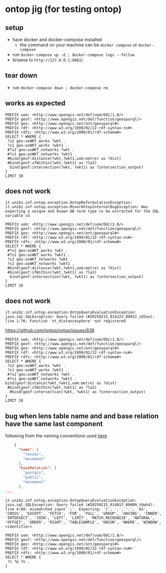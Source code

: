 # ontop jig (for testing ontop)

## setup

- have docker and docker-compose installed
  - the command on your machine can be `docker compose` or `docker-compose`
- run `docker-compose up -d ; docker-compose logs --follow`
- browse to `http://127.0.0.1:8083/`

## tear down

- run `docker-compose down ; docker-compose rm`

## works as expected

```sparql
PREFIX uom: <http://www.opengis.net/def/uom/OGC/1.0/>
PREFIX geof: <http://www.opengis.net/def/function/geosparql/>
PREFIX geo: <http://www.opengis.net/ont/geosparql#>
PREFIX rdf: <http://www.w3.org/1999/02/22-rdf-syntax-ns#>
PREFIX rdfs: <http://www.w3.org/2000/01/rdf-schema#>
SELECT * WHERE {
 ?s2 geo:asWKT_works ?wkt .
 ?s1 geo:asWKT_works ?wkt1 .
 #?s2 geo:asWKT_notworks ?wkt .
 #?s1 geo:asWKT_notworks ?wkt1 .
 #bind(geof:distance(?wkt,?wkt1,uom:metre) as ?dist)
 #bind(geof:sfWithin(?wkt,?wkt1) as ?la3)
  bind(geof:intersection(?wkt, ?wkt1) as ?intersection_output)
} 
LIMIT 10
```


## does not work

```
it.unibz.inf.ontop.exception.OntopReformulationException: it.unibz.inf.ontop.exception.MinorOntopInternalBugException: Was expecting a unique and known DB term type to be extracted for the SQL variable v3
```

```sparql
PREFIX uom: <http://www.opengis.net/def/uom/OGC/1.0/>
PREFIX geof: <http://www.opengis.net/def/function/geosparql/>
PREFIX geo: <http://www.opengis.net/ont/geosparql#>
PREFIX rdf: <http://www.w3.org/1999/02/22-rdf-syntax-ns#>
PREFIX rdfs: <http://www.w3.org/2000/01/rdf-schema#>
SELECT * WHERE {
 #?s2 geo:asWKT_works ?wkt .
 #?s1 geo:asWKT_works ?wkt1 .
 ?s2 geo:asWKT_notworks ?wkt .
 ?s1 geo:asWKT_notworks ?wkt1 .
 #bind(geof:distance(?wkt,?wkt1,uom:metre) as ?dist)
 #bind(geof:sfWithin(?wkt,?wkt1) as ?la3)
  bind(geof:intersection(?wkt, ?wkt1) as ?intersection_output)
} 
LIMIT 10
```


## does not work

```
it.unibz.inf.ontop.exception.OntopQueryEvaluationException: java.sql.SQLException: Query failed (#20250215_014223_00022_zd3zw): line 1:76: Function 'st_distancesphere' not registered
```
https://github.com/ontop/ontop/issues/836

```sparql
PREFIX uom: <http://www.opengis.net/def/uom/OGC/1.0/>
PREFIX geof: <http://www.opengis.net/def/function/geosparql/>
PREFIX geo: <http://www.opengis.net/ont/geosparql#>
PREFIX rdf: <http://www.w3.org/1999/02/22-rdf-syntax-ns#>
PREFIX rdfs: <http://www.w3.org/2000/01/rdf-schema#>
SELECT * WHERE {
 ?s2 geo:asWKT_works ?wkt .
 ?s1 geo:asWKT_works ?wkt1 .
 #?s2 geo:asWKT_notworks ?wkt .
 #?s1 geo:asWKT_notworks ?wkt1 .
bind(geof:distance(?wkt,?wkt1,uom:metre) as ?dist)
 #bind(geof:sfWithin(?wkt,?wkt1) as ?la3)
  #bind(geof:intersection(?wkt, ?wkt1) as ?intersection_output)
} 
LIMIT 10
```



## bug when lens table name and and base relation have the same last component

following from the naming conventions used [here](https://ontop-vkg.org/tutorial/lenses/basic-lens.html#projection)

```json
    {
      "name": [
        "lenses",
        "movement"
      ],
      "baseRelation": [
        "postgis",
        "public",
        "movement"
      ],
...
```


```
it.unibz.inf.ontop.exception.OntopQueryEvaluationException: java.sql.SQLException: Query failed (#20250215_014817_00009_t6wh4): line 4:68: mismatched input ';'. Expecting: ')', ',', '.', 'AS', 'CROSS', 'EXCEPT', 'FETCH', 'FOR', 'FULL', 'GROUP', 'HAVING', 'INNER', 'INTERSECT', 'JOIN', 'LEFT', 'LIMIT', 'MATCH_RECOGNIZE', 'NATURAL', 'OFFSET', 'ORDER', 'RIGHT', 'TABLESAMPLE', 'UNION', 'WHERE', 'WINDOW', <identifier>
```

```sparql
PREFIX uom: <http://www.opengis.net/def/uom/OGC/1.0/>
PREFIX geof: <http://www.opengis.net/def/function/geosparql/>
PREFIX geo: <http://www.opengis.net/ont/geosparql#>
PREFIX rdf: <http://www.w3.org/1999/02/22-rdf-syntax-ns#>
PREFIX rdfs: <http://www.w3.org/2000/01/rdf-schema#>
SELECT * WHERE {
 ?s ?p ?o .
} 
```
